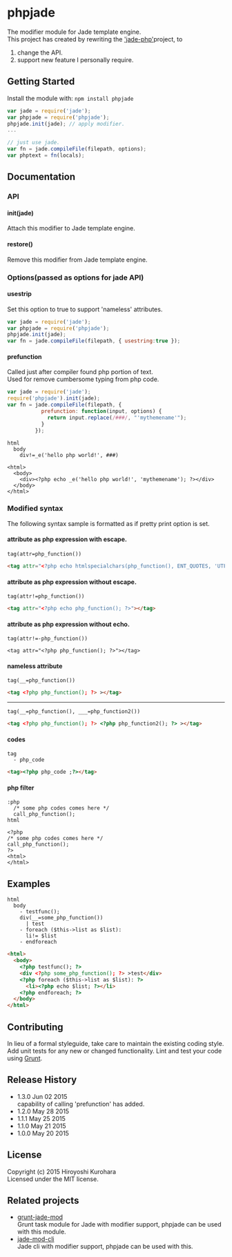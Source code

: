 # phpjade

The modifier module for Jade template engine.  
This project has created by rewriting the ['jade-php'](https://github.com/viniwrubleski/jade-php)project, to  
1. change the API.  
2. support new feature I personally require.

## Getting Started
Install the module with: `npm install phpjade`

```javascript
var jade = require('jade');
var phpjade = require('phpjade');
phpjade.init(jade); // apply modifier.
...

// just use jade.
var fn = jade.compileFile(filepath, options);
var phptext = fn(locals);
```

## Documentation
### API
#### init(jade)
Attach this modifier to Jade template engine.  

#### restore()
Remove this modifier from Jade template engine.

### Options(passed as options for jade API)
#### usestrip
Set this option to true to support 'nameless' attributes.  

```javascript
var jade = require('jade');
var phpjade = require('phpjade');
phpjade.init(jade);
var fn = jade.compileFile(filepath, { usestring:true });

```

#### prefunction
Called just after compiler found php portion of text.  
Used for remove cumbersome typing from php code.  
```javascript
var jade = require('jade');
require('phpjade').init(jade);
var fn = jade.compileFile(filepath, {
           prefunction: function(input, options) {
             return input.replace(/###/, "'mythemename'");
           }
         });
```

```
html
  body
    div!=_e('hello php world!', ###)
```

```
<html>
  <body>
    <div><?php echo _e('hello php world!', 'mythemename'); ?></div>
  </body>
</html>
```

### Modified syntax
The following syntax sample is formatted as if pretty print option is set.

#### attribute as php expression with escape.

```
tag(attr=php_function())
```

```html
<tag attr="<?php echo htmlspecialchars(php_function(), ENT_QUOTES, 'UTF-8'); ?>"></tag>
```

#### attribute as php expression without escape.

```
tag(attr!=php_function())
```

```html
<tag attr="<?php echo php_function(); ?>"></tag>
```

#### attribute as php expression without echo.

```
tag(attr!=-php_function())
```

```
<tag attr="<?php php_function(); ?>"></tag>
```

#### nameless attribute

```
tag(__=php_function())
```

```html
<tag <?php php_function(); ?> ></tag>
```
_____________

```
tag(__=php_function(), ___=php_function2())
```

```html
<tag <?php php_function(); ?> <?php php_function2(); ?> ></tag>
```

#### codes
```
tag
  - php_code
```

```html
<tag><?php php_code ;?></tag>
```

#### php filter

```
:php
  /* some php codes comes here */
  call_php_function();
html
```

```
<?php
/* some php codes comes here */
call_php_function();
?>
<html>
</html>
```

## Examples
```
html
  body
    - testfunc();
    div(__=some_php_function())
      | test
    - foreach ($this->list as $list):
      li!= $list
    - endforeach

```

```html
<html>
  <body>
    <?php testfunc(); ?>
    <div <?php some_php_function(); ?> >test</div>
    <?php foreach ($this->list as $list): ?>
      <li><?php echo $list; ?></li>
    <?php endforeach; ?>
  </body>
</html>
```

## Contributing
In lieu of a formal styleguide, take care to maintain the existing coding style. Add unit tests for any new or changed functionality. Lint and test your code using [Grunt](http://gruntjs.com/).

## Release History
* 1.3.0 Jun 02 2015  
    capability of calling 'prefunction' has added.  
* 1.2.0 May 28 2015  
* 1.1.1 May 25 2015  
* 1.1.0 May 21 2015  
* 1.0.0 May 20 2015  

## License
Copyright (c) 2015 Hiroyoshi Kurohara  
Licensed under the MIT license.

## Related projects
* [grunt-jade-mod](https://github.com/kurohara/grunt-jade-mod)  
Grunt task module for Jade with modifier support, phpjade can be used with this module.
* [jade-mod-cli](https://github.com/kurohara/jade-mod-cli)  
Jade cli with modifier support, phpjade can be used with this.
